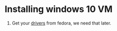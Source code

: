 # Installing windows 10 VM

1. Get your [drivers](https://fedorapeople.org/groups/virt/virtio-win/direct-downloads/latest-virtio/virtio-win.iso) from fedora, we need that later.
